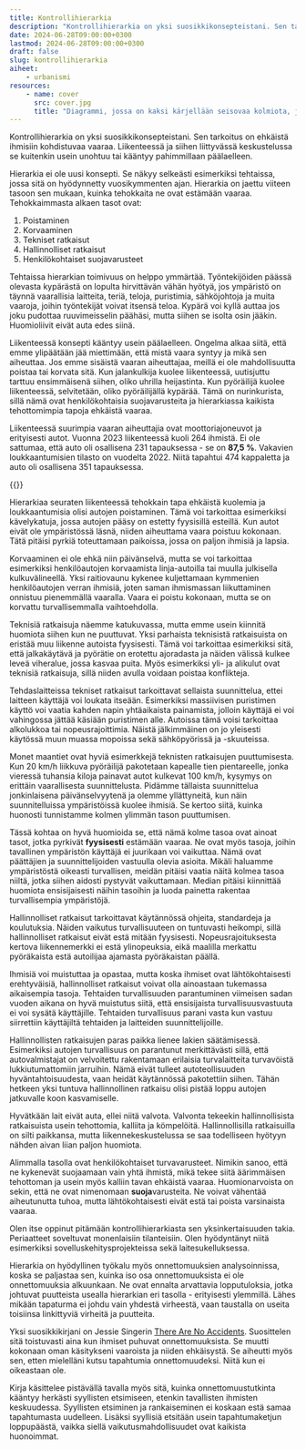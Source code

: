 ```yaml
---
title: Kontrollihierarkia
description: "Kontrollihierarkia on yksi suosikkikonsepteistani. Sen tarkoitus on ehkäistä ihmisiin kohdistuvaa vaaraa. Liikenteessä ja siihen liittyvässä keskustelussa se kuitenkin usein unohtuu tai kääntyy pahimmillaan päälaelleen."
date: 2024-06-28T09:00:00+0300
lastmod: 2024-06-28T09:00:00+0300
draft: false
slug: kontrollihierarkia
aiheet:
    - urbanismi
resources:
    - name: cover
      src: cover.jpg
      title: "Diagrammi, jossa on kaksi kärjellään seisovaa kolmiota, jotka on jaettu viiteen eri siivuun. Toinen kolmioista havainnollistaa kontrollihierarkian perinteiset osat ja toinen sen, kuinka periaatteita voi hyödyntää kaupunkipyöräilyn turvallisuuden parantamisessa. Kuvan keskeisin sisältö on avattu tässä blogikirjoituksessa."
---
```

Kontrollihierarkia on yksi suosikkikonsepteistani. Sen tarkoitus on ehkäistä ihmisiin kohdistuvaa vaaraa. Liikenteessä ja siihen liittyvässä keskustelussa se kuitenkin usein unohtuu tai kääntyy pahimmillaan päälaelleen.

<!--more-->

Hierarkia ei ole uusi konsepti. Se näkyy selkeästi esimerkiksi tehtaissa, jossa sitä on hyödynnetty vuosikymmenten ajan. Hierarkia on jaettu viiteen tasoon sen mukaan, kuinka tehokkaita ne ovat estämään vaaraa. Tehokkaimmasta alkaen tasot ovat:

1. Poistaminen
2. Korvaaminen
3. Tekniset ratkaisut
4. Hallinnolliset ratkaisut
5. Henkilökohtaiset suojavarusteet

Tehtaissa hierarkian toimivuus on helppo ymmärtää. Työntekijöiden päässä olevasta kypärästä on lopulta hirvittävän vähän hyötyä, jos ympäristö on täynnä vaarallisia laitteita, teriä, teloja, puristimia, sähköjohtoja ja muita vaaroja, joihin työntekijät voivat itsensä teloa. Kypärä voi kyllä auttaa jos joku pudottaa ruuvimeisselin päähäsi, mutta siihen se isolta osin jääkin. Huomioliivit eivät auta edes siinä.

Liikenteessä konsepti kääntyy usein päälaelleen. Ongelma alkaa siitä, että emme ylipäätään jää miettimään, että mistä vaara syntyy ja mikä sen aiheuttaa. Jos emme sisäistä vaaran aiheuttajaa, meillä ei ole mahdollisuutta poistaa tai korvata sitä. Kun jalankulkija kuolee liikenteessä, uutisjuttu tarttuu ensimmäisenä siihen, oliko uhrilla heijastinta. Kun pyöräilijä kuolee liikenteessä, selvitetään, oliko pyöräilijällä kypärää. Tämä on nurinkurista, sillä nämä ovat henkilökohtaisia suojavarusteita ja hierarkiassa kaikista tehottomimpia tapoja ehkäistä vaaraa.

Liikenteessä suurimpia vaaran aiheuttajia ovat moottoriajoneuvot ja erityisesti autot. Vuonna 2023 liikenteessä kuoli 264 ihmistä. Ei ole sattumaa, että auto oli osallisena 231 tapauksessa - se on **87,5 %**. Vakavien loukkaantumisien tilasto on vuodelta 2022. Niitä tapahtui 474 kappaletta ja auto oli osallisena 351 tapauksessa.

{{<cover>}}

Hierarkiaa seuraten liikenteessä tehokkain tapa ehkäistä kuolemia ja loukkaantumisia olisi autojen poistaminen. Tämä voi tarkoittaa esimerkiksi kävelykatuja, jossa autojen pääsy on estetty fyysisillä esteillä. Kun autot eivät ole ympäristössä läsnä, niiden aiheuttama vaara poistuu kokonaan. Tätä pitäisi pyrkiä toteuttamaan paikoissa, jossa on paljon ihmisiä ja lapsia.

Korvaaminen ei ole ehkä niin päivänselvä, mutta se voi tarkoittaa esimerkiksi henkilöautojen korvaamista linja-autoilla tai muulla julkisella kulkuvälineellä. Yksi raitiovaunu kykenee kuljettamaan kymmenien henkilöautojen verran ihmisiä, joten saman ihmismassan liikuttaminen onnistuu pienemmällä vaaralla. Vaara ei poistu kokonaan, mutta se on korvattu turvallisemmalla vaihtoehdolla.

Teknisiä ratkaisuja näemme katukuvassa, mutta emme usein kiinnitä huomiota siihen kun ne puuttuvat. Yksi parhaista teknisistä ratkaisuista on eristää muu liikenne autoista fyysisesti. Tämä voi tarkoittaa esimerkiksi sitä, että jalkakäytävä ja pyörätie on erotettu ajoradasta ja näiden välissä kulkee leveä viheralue, jossa kasvaa puita. Myös esimerkiksi yli- ja alikulut ovat teknisiä ratkaisuja, sillä niiden avulla voidaan poistaa konflikteja.

Tehdaslaitteissa tekniset ratkaisut tarkoittavat sellaista suunnittelua, ettei laitteen käyttäjä voi loukata itseään. Esimerkiksi massiivisen puristimen käyttö voi vaatia kahden napin yhtäaikaista painamista, jolloin käyttäjä ei voi vahingossa jättää käsiään puristimen alle. Autoissa tämä voisi tarkoittaa alkolukkoa tai nopeusrajoittimia. Näistä jälkimmäinen on jo yleisesti käytössä muun muassa mopoissa sekä sähköpyörissä ja -skuuteissa.

Monet maantiet ovat hyviä esimerkkejä teknisten ratkaisujen puuttumisesta. Kun 20 km/h liikkuva pyöräilijä pakotetaan kapealle tien pientareelle, jonka vieressä tuhansia kiloja painavat autot kulkevat 100 km/h, kysymys on erittäin vaarallisesta suunnittelusta. Pidämme tällaista suunnittelua jonkinlaisena päivänselvyytenä ja olemme yllättyneitä, kun näin suunnitelluissa ympäristöissä kuolee ihmisiä. Se kertoo siitä, kuinka huonosti tunnistamme kolmen ylimmän tason puuttumisen.

Tässä kohtaa on hyvä huomioida se, että nämä kolme tasoa ovat ainoat tasot, jotka pyrkivät **fyysisesti** estämään vaaraa. Ne ovat myös tasoja, joihin tavallinen ympäristön käyttäjä ei juurikaan voi vaikuttaa. Nämä ovat päättäjien ja suunnittelijoiden vastuulla olevia asioita. Mikäli haluamme ympäristöstä oikeasti turvallisen, meidän pitäisi vaatia näitä kolmea tasoa niiltä, jotka siihen aidosti pystyvät vaikuttamaan. Median pitäisi kiinnittää huomiota ensisijaisesti näihin tasoihin ja luoda painetta rakentaa turvallisempia ympäristöjä.

Hallinnolliset ratkaisut tarkoittavat käytännössä ohjeita, standardeja ja koulutuksia. Näiden vaikutus turvallisuuteen on tuntuvasti heikompi, sillä hallinnolliset ratkaisut eivät estä mitään fyysisesti. Nopeusrajoituksesta kertova liikennemerkki ei estä ylinopeuksia, eikä maalilla merkattu pyöräkaista estä autoilijaa ajamasta pyöräkaistan päällä.

Ihmisiä voi muistuttaa ja opastaa, mutta koska ihmiset ovat lähtökohtaisesti erehtyväisiä, hallinnolliset ratkaisut voivat olla ainoastaan tukemassa aikaisempia tasoja. Tehtaiden turvallisuuden parantuminen viimeisen sadan vuoden aikana on hyvä muistutus siitä, että ensisijaista turvallisuusvastuuta ei voi sysätä käyttäjille. Tehtaiden turvallisuus parani vasta kun vastuu siirrettiin käyttäjiltä tehtaiden ja laitteiden suunnittelijoille.

Hallinnollisten ratkaisujen paras paikka lienee lakien säätämisessä. Esimerkiksi autojen turvallisuus on parantunut merkittävästi sillä, että autovalmistajat on velvoitettu rakentamaan erilaisia turvalaitteita turvavöistä lukkiutumattomiin jarruihin. Nämä eivät tulleet autoteollisuuden hyväntahtoisuudesta, vaan heidät käytännössä pakotettiin siihen. Tähän hetkeen yksi tuntuva hallinnollinen ratkaisu olisi pistää loppu autojen jatkuvalle koon kasvamiselle.

Hyvätkään lait eivät auta, ellei niitä valvota. Valvonta tekeekin hallinnollisista ratkaisuista usein tehottomia, kalliita ja kömpelöitä. Hallinnollisilla ratkaisuilla on silti paikkansa, mutta liikennekeskustelussa se saa todelliseen hyötyyn nähden aivan liian paljon huomiota.

Alimmalla tasolla ovat henkilökohtaiset turvavarusteet. Nimikin sanoo, että ne kykenevät suojaamaan vain yhtä ihmistä, mikä tekee siitä äärimmäisen tehottoman ja usein myös kalliin tavan ehkäistä vaaraa. Huomionarvoista on sekin, että ne ovat nimenomaan **suoja**varusteita. Ne voivat vähentää aiheutunutta tuhoa, mutta lähtökohtaisesti eivät estä tai poista varsinaista vaaraa.

Olen itse oppinut pitämään kontrollihierarkiasta sen yksinkertaisuuden takia. Periaatteet soveltuvat monenlaisiin tilanteisiin. Olen hyödyntänyt niitä esimerkiksi sovelluskehitysprojekteissa sekä laitesukelluksessa.

Hierarkia on hyödyllinen työkalu myös onnettomuuksien analysoinnissa, koska se paljastaa sen, kuinka iso osa onnettomuuksista ei ole onnettomuuksia alkuunkaan. Ne ovat ennalta arvattavia lopputuloksia, jotka johtuvat puutteista usealla hierarkian eri tasolla - erityisesti ylemmillä. Lähes mikään tapaturma ei johdu vain yhdestä virheestä, vaan taustalla on useita toisiinsa linkittyviä virheitä ja puutteita.

Yksi suosikkikirjani on Jessie Singerin [There Are No Accidents](http://jessiesinger.com/book.html). Suosittelen sitä toistuvasti aina kun ihmiset puhuvat onnettomuuksista. Se muutti kokonaan oman käsitykseni vaaroista ja niiden ehkäisystä. Se aiheutti myös sen, etten mielelläni kutsu tapahtumia onnettomuudeksi. Niitä kun ei oikeastaan ole.

Kirja käsittelee pistävällä tavalla myös sitä, kuinka onnettomuustutkinta kääntyy herkästi syyllisten etsimiseen, etenkin tavallisten ihmisten keskuudessa. Syyllisten etsiminen ja rankaiseminen ei koskaan estä samaa tapahtumasta uudelleen. Lisäksi syyllisiä etsitään usein tapahtumaketjun loppupäästä, vaikka siellä vaikutusmahdollisuudet ovat kaikista huonoimmat.
